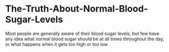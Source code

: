 # The-Truth-About-Normal-Blood-Sugar-Levels
Most people are generally aware of their blood sugar levels, but few have any idea what normal blood sugar should be at all times throughout the day, or what happens when it gets too high or too low
